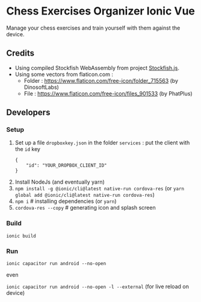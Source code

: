 # Chess Exercises Organizer Ionic Vue

Manage your chess exercises and train yourself with them against the device.

## Credits

* Using compiled Stockfish WebAssembly from project [Stockfish.js](https://github.com/nmrugg/stockfish.js/tree/master/src).
* Using some vectors from flaticon.com :
    * Folder : https://www.flaticon.com/free-icon/folder_715563 (by DinosoftLabs)
    * File : https://www.flaticon.com/free-icon/files_901533 (by PhatPlus)


## Developers

### Setup

1. Set up a file `dropboxkey.json` in the folder `services` : put the client with the `id` key
    ```
    {
        "id": "YOUR_DROPBOX_CLIENT_ID"
    }
    ```
2. Install NodeJs (and eventually yarn)
3. `npm install -g @ionic/cli@latest native-run cordova-res` (or `yarn global add @ionic/cli@latest native-run cordova-res`)
4. `npm i` # installing dependencies (or `yarn`)
5. `cordova-res --copy` # generating icon and splash screen

### Build

`ionic build`

### Run 

`ionic capacitor run android --no-open`

even

`ionic capacitor run android --no-open -l --external` (for live reload on device)